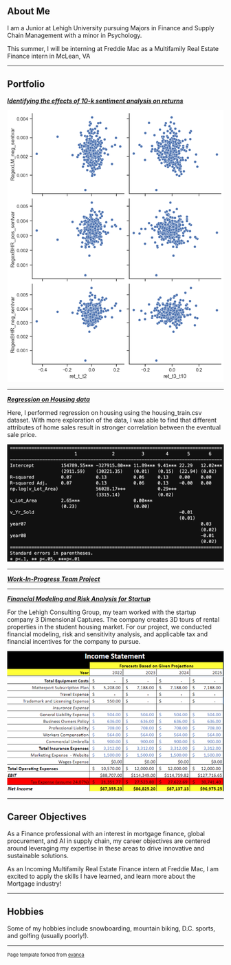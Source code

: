 ## About Me

I am a Junior at Lehigh University pursuing Majors in Finance and Supply Chain Management with a minor in Psychology. 

This summer, I will be interning at Freddie Mac as a Multifamily Real Estate Finance intern in McLean, VA

---

## Portfolio

<!-- You can link to other websites, PDFs in this repo, and other pages in this repo -->

_**[Identifying the effects of 10-k sentiment analysis on returns](report/report.md)**_


<img src="report/output_10_0.png?raw=true"/>

---

_**[Regression on Housing data](/images/Reg_SC.png)**_

Here, I performed regression on housing using the housing_train.csv dataset. With more exploration of the data, I was able to find that different attributes of home sales result in stronger correlation between the eventual sale price. 

<img src="/images/Reg_SC.png?raw=true"/>

---

_**[Work-In-Progress Team Project](https://tgrif49.github.io/Final-project-griffith/)**_


---

_**[Financial Modeling and Risk Analysis for Startup](/pdf/Final_Presentation_3DC.pdf)**_

For the Lehigh Consulting Group, my team worked with the startup company 3 Dimensional Captures. The company creates 3D tours of rental properties in the student housing market. For our project, we conducted financial modeling, risk and sensitivity analysis, and applicable tax and financial incentives for the company to pursue. 

<img src="/images/3DC_SC.png?raw=true"/>


---

## Career Objectives

As a Finance professional with an interest in mortgage finance, global procurement, and AI in supply chain, my career objectives are centered around leveraging my expertise in these areas to drive innovative and sustainable solutions.  

As an Incoming Multifamily Real Estate Finance intern at Freddie Mac, I am excited to apply the skills I have learned, and learn more about the Mortgage industry!

---

## Hobbies

Some of my hobbies include snowboarding, mountain biking, D.C. sports, and golfing (usually poorly!). 

---
<p style="font-size:11px">Page template forked from <a href="https://github.com/evanca/quick-portfolio">evanca</a></p>
<!-- Remove above link if you don't want to attibute -->
